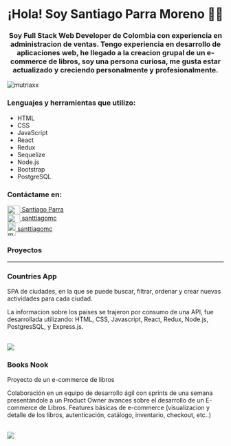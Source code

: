 
<h1 align="center">¡Hola! Soy Santiago Parra Moreno 👋🏼</h1>
<h3 align="center">Soy Full Stack Web Developer de Colombia con experiencia en administracion de ventas. Tengo experiencia en desarrollo de aplicaciones web, he llegado a la creacion grupal de un e-commerce de libros, soy una persona curiosa, me gusta estar actualizado y creciendo personalmente y profesionalmente.</h3>

<p align="left"> <img src="https://komarev.com/ghpvc/?username=santtiagomc&label=Profile%20views&color=0e75b6&style=flat" alt="mutriaxx" /> </p>

<h3 align="left">Lenguajes y herramientas que utilizo:</h3>
<ul>
  <li>HTML</li>
  <li>CSS</li>
  <li>JavaScript</li>
  <li>React</li>
  <li>Redux</li>
  <li>Sequelize</li>
  <li>Node.js</li>
  <li>Bootstrap</li>
  <li>PostgreSQL</li>
</ul>

<h3 align="left">Contáctame en:</h3>

<a href="https://linkedin.com/in/santtiagomc" target="blank"><img align="center" src="https://raw.githubusercontent.com/rahuldkjain/github-profile-readme-generator/master/src/images/icons/Social/linked-in-alt.svg" alt="marcela-utria" height="20" width="30" /> Santiago Parra</a>
<br>
<a href="https://instagram.com/santtiagomc" target="blank"><img align="center" src="https://raw.githubusercontent.com/rahuldkjain/github-profile-readme-generator/master/src/images/icons/Social/instagram.svg" alt="marce_utria" height="20" width="30" /> santtiagomc</a>
    </ul>
<br>
<a href="https://instagram.com/santtiagomc" target="blank"><img align="center" src="https://cdn-icons-png.flaticon.com/512/80/80599.png" alt="marce_utria" height="30" width="20" /> santtiagomc</a>
    </ul>




<h3 align="left">Proyectos</h3>
<hr>
<h3 align="left">Countries App</h3>
<p>SPA de ciudades, en la que se puede buscar, filtrar, ordenar y crear nuevas actividades para cada ciudad.</p>
<p>La informacion sobre los paises se trajeron por consumo de una API, fue desarrollada utilizando: HTML, CSS, Javascript, React, Redux, Node.js, PostgresSQL, y Express.js.</p>
<br>
<a href="https://santt-countries-api.vercel.app/"><img src="https://i.pinimg.com/564x/3b/5d/1b/3b5d1bc1b988db84c8821b4d2f321d07.jpg" /></a>
<h3 align="left">Books Nook</h3>
<p>Proyecto de un e-commerce de libros </p>
<p>Colaboración en un equipo de desarrollo ágil con sprints de una semana
presentándole a un Product Owner avances sobre el desarrollo de un E-commerce de Libros.
Features básicas de e-commerce (visualizacion y detalle de los libros, autenticación, catálogo, inventario, checkout,
etc..)</p>
<br>
<a href="https://booksnook.vercel.app/"><img src="https://i.pinimg.com/564x/bf/1a/3e/bf1a3ef982eefb6911781128e1ee4ce7.jpg" /></a>

